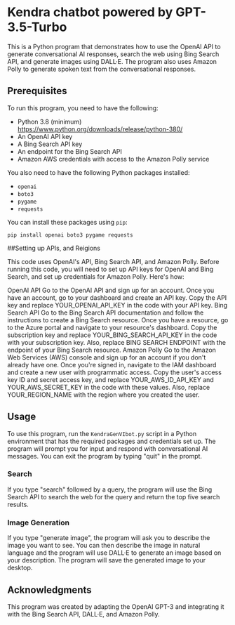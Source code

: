 

# Kendra chatbot powered by GPT-3.5-Turbo

This is a Python program that demonstrates how to use the OpenAI API to generate conversational AI responses, search the web using Bing Search API, and generate images using DALL·E. The program also uses Amazon Polly to generate spoken text from the conversational responses.

## Prerequisites

To run this program, you need to have the following:
- Python 3.8 (minimum) https://www.python.org/downloads/release/python-380/
- An OpenAI API key
- A Bing Search API key
- An endpoint for the Bing Search API
- Amazon AWS credentials with access to the Amazon Polly service

You also need to have the following Python packages installed:

- `openai`
- `boto3`
- `pygame`
- `requests`

You can install these packages using `pip`:

```
pip install openai boto3 pygame requests
```

##Setting up APIs, and Reigions

This code uses OpenAI's API, Bing Search API, and Amazon Polly. Before running this code, you will need to set up API keys for OpenAI and Bing Search, and set up credentials for Amazon Polly. Here's how:

OpenAI API
Go to the OpenAI API and sign up for an account.
Once you have an account, go to your dashboard and create an API key.
Copy the API key and replace YOUR_OPENAI_API_KEY in the code with your API key.
Bing Search API
Go to the Bing Search API documentation and follow the instructions to create a Bing Search resource.
Once you have a resource, go to the Azure portal and navigate to your resource's dashboard.
Copy the subscription key and replace YOUR_BING_SEARCH_API_KEY in the code with your subscription key.
Also, replace BING SEARCH ENDPOINT with the endpoint of your Bing Search resource.
Amazon Polly
Go to the Amazon Web Services (AWS) console and sign up for an account if you don't already have one.
Once you're signed in, navigate to the IAM dashboard and create a new user with programmatic access.
Copy the user's access key ID and secret access key, and replace YOUR_AWS_ID_API_KEY and YOUR_AWS_SECRET_KEY in the code with these values.
Also, replace YOUR_REGION_NAME with the region where you created the user.

## Usage

To use this program, run the `KendraGenVIbot.py` script in a Python environment that has the required packages and credentials set up. The program will prompt you for input and respond with conversational AI messages. You can exit the program by typing "quit" in the prompt.

### Search

If you type "search" followed by a query, the program will use the Bing Search API to search the web for the query and return the top five search results.

### Image Generation

If you type "generate image", the program will ask you to describe the image you want to see. You can then describe the image in natural language and the program will use DALL·E to generate an image based on your description. The program will save the generated image to your desktop.

## Acknowledgments

This program was created by adapting the OpenAI GPT-3 and integrating it with the Bing Search API, DALL·E, and Amazon Polly.
